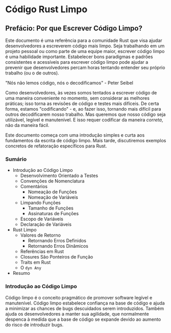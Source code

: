 # Código Rust Limpo


## Prefácio: Por que Escrever Código Limpo?

Este documento é uma referência para a comunidade Rust que visa ajudar desenvolvedores a escreverem código mais limpo. Seja trabalhando em um projeto pessoal ou como parte de uma equipe maior, escrever código limpo é uma habilidade importante. Estabelecer bons paradigmas e padrões consistentes e acessíveis para escrever código limpo pode ajudar a prevenir que desenvolvedores percam horas tentando entender seu próprio trabalho (ou o de outros).

"Nós não lemos código, nós o decodificamos" - Peter Seibel

Como desenvolvedores, às vezes somos tentados a escrever código de uma maneira conveniente no momento, sem considerar as melhores práticas; isso torna as revisões de código e testes mais difíceis. De certa forma, estamos "codificando" - e, ao fazer isso, tornando mais difícil para outros decodificarem nosso trabalho. Mas queremos que nosso código seja utilizável, legível e manutenível. E isso requer codificar da maneira *correta*, não da maneira fácil.

Este documento começa com uma introdução simples e curta aos fundamentos da escrita de código limpo. Mais tarde, discutiremos exemplos concretos de refatoração específicos para Rust.

### Sumário
* Introdução ao Código Limpo
   * Desenvolvimento Orientado a Testes
   * Convenções de Nomenclatura
   * Comentários
      * Nomeação de Funções
      * Nomeação de Variáveis
   * Limpando Funções
      * Tamanho de Funções
      * Assinaturas de Funções
   * Escopo de Variáveis
   * Declaração de Variáveis
* Rust Limpo
   * Valores de Retorno
      * Retornando Erros Definidos
      * Retornando Erros Dinâmicos
   * Referências em Rust
   * Closures São Ponteiros de Função
   * Traits em Rust
   * O `dyn Any`
* Resumo

### Introdução ao Código Limpo

Código limpo é o conceito pragmático de promover software legível e manutenível. Código limpo estabelece confiança na base de código e ajuda a minimizar as chances de bugs descuidados serem introduzidos. Também ajuda os desenvolvedores a manter sua agilidade, que normalmente despenca à medida que a base de código se expande devido ao aumento do risco de introduzir bugs.
